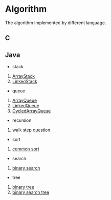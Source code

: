 # Algorithm
The algorithm implemented by different language.

## C

## Java
- stack
1. [ArrayStack](https://github.com/cinita/Algorithm/blob/master/Java/stack/ArrayStack.java)
2. [LinkedStack](https://github.com/cinita/Algorithm/blob/master/Java/stack/LinkedStack.java)
- queue
1. [ArrayQueue](https://github.com/cinita/Algorithm/blob/master/Java/queue/ArrayQueue.java)
2. [LinkedQueue](https://github.com/cinita/Algorithm/blob/master/Java/queue/LinkedQueue.java)
3. [CycledArrayQueue](https://github.com/cinita/Algorithm/blob/master/Java/queue/CycledArrayQueue.java)
- recursion
1. [walk step question](https://github.com/cinita/Algorithm/blob/master/Java/recursion/WalkStep.java)
- sort
1. [common sort](https://github.com/cinita/Algorithm/blob/master/Java/sort/Sort.java)
- search
1. [binary search](https://github.com/cinita/Algorithm/blob/master/Java/search/Search.java)
- tree
1. [binary tree](https://github.com/cinita/Algorithm/blob/master/Java/tree/BinaryTree.java)
2. [binary search tree](https://github.com/cinita/Algorithm/blob/master/Java/tree/BinarySearchTree.java)
